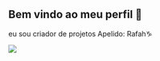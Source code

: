 ## Bem vindo ao meu perfil 🌠
eu sou criador de projetos
Apelido: Rafah♑














![](https://media1.tenor.com/m/ISHb7qc6TswAAAAC/crying-pearl-steven-universe.gif)
